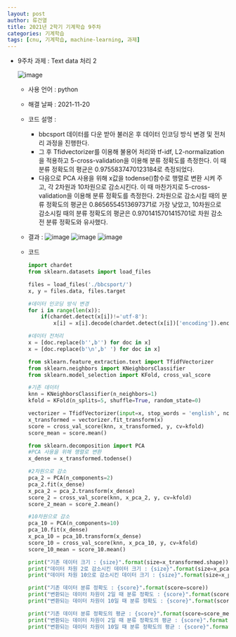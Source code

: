```yaml
---
layout: post
author: 류건열
title: 2021년 2학기 기계학습 9주차
categories: 기계학습
tags: [cnu, 기계학습, machine-learning, 과제]
---
```


- 9주차 과제 : Text data 처리 2

  ![image](https://user-images.githubusercontent.com/34560965/142651979-c6c532d1-536f-4199-b596-7aac58574f35.png)

  - 사용 언어 : python
  - 해결 날짜 : 2021-11-20
  - 코드 설명 :

    - bbcsport 데이터를 다운 받아 불러온 후 데이터 인코딩 방식 변경 및 전처리 과정을 진행한다.
    - 그 후 Tfidvectorizer를 이용해 불용어 처리와 tf-idf, L2-normalization을 적용하고 5-cross-validation을 이용해 분류 정확도를 측정한다. 이 때 분류 정확도의 평균은 0.9755837470123184로 측정되었다.
    - 다음으로 PCA 사용을 위해 x값을 todense()함수로 행렬로 변환 시켜 주고, 각 2차원과 10차원으로 감소시킨다. 이 때 마찬가지로 5-cross-validation을 이용해 분류 정확도를 측정한다. 2차원으로 감소시킬 때의 분류 정확도의 평균은 0.8656554513697371로 가장 낮았고, 10차원으로 감소시킬 때의 분류 정확도의 평균은 0.9701415701415701로 차원 감소 전 분류 정확도와 유사했다.

  - 결과 :
    ![image](https://user-images.githubusercontent.com/34560965/142652023-9bdbf39e-8461-41a1-a288-8c94942588cf.png)
    ![image](https://user-images.githubusercontent.com/34560965/142652041-02eb54f5-81d6-424c-87fb-34cf7507f55c.png)
    ![image](https://user-images.githubusercontent.com/34560965/142652056-ab2d7c21-7108-4683-a361-5381389dd39c.png)

  - 코드

    ```python
    import chardet
    from sklearn.datasets import load_files

    files = load_files('./bbcsport/')
    x, y = files.data, files.target

    #데이터 인코딩 방식 변경
    for i in range(len(x)):
        if(chardet.detect(x[i])!='utf-8'):
            x[i] = x[i].decode(chardet.detect(x[i])['encoding']).encode('utf8')

    #데이터 전처리
    x = [doc.replace(b'',b'') for doc in x]
    x = [doc.replace(b'\n',b' ') for doc in x]

    from sklearn.feature_extraction.text import TfidfVectorizer
    from sklearn.neighbors import KNeighborsClassifier
    from sklearn.model_selection import KFold, cross_val_score

    #기존 데이터
    knn = KNeighborsClassifier(n_neighbors=1)
    kfold = KFold(n_splits=5, shuffle=True, random_state=0)

    vectorizer = TfidfVectorizer(input=x, stop_words = 'english', norm='l2')
    x_transformed = vectorizer.fit_transform(x)
    score = cross_val_score(knn, x_transformed, y, cv=kfold)
    score_mean = score.mean()

    from sklearn.decomposition import PCA
    #PCA 사용을 위해 행렬로 변환
    x_dense = x_transformed.todense()

    #2차원으로 감소
    pca_2 = PCA(n_components=2)
    pca_2.fit(x_dense)
    x_pca_2 = pca_2.transform(x_dense)
    score_2 = cross_val_score(knn, x_pca_2, y, cv=kfold)
    score_2_mean = score_2.mean()

    #10차원으로 감소
    pca_10 = PCA(n_components=10)
    pca_10.fit(x_dense)
    x_pca_10 = pca_10.transform(x_dense)
    score_10 = cross_val_score(knn, x_pca_10, y, cv=kfold)
    score_10_mean = score_10.mean()

    print("기존 데이터 크기 : {size}".format(size=x_transformed.shape))
    print("데이터 차원 2로 감소시킨 데이터 크기 : {size}".format(size=x_pca_2.shape))
    print("데이터 차원 10으로 감소시킨 데이터 크기 : {size}".format(size=x_pca_10.shape))

    print("기존 데이터 분류 정확도 : {score}".format(score=score))
    print("변환되는 데이터 차원이 2일 때 분류 정확도 : {score}".format(score=score_2))
    print("변환되는 데이터 차원이 10일 때 분류 정확도 : {score}".format(score=score_10))

    print("기존 데이터 분류 정확도의 평균 : {score}".format(score=score_mean))
    print("변환되는 데이터 차원이 2일 때 분류 정확도의 평균 : {score}".format(score=score_2_mean))
    print("변환되는 데이터 차원이 10일 때 분류 정확도의 평균 : {score}".format(score=score_10_mean))
    ```
